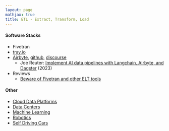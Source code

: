 ```yaml
---
layout: page
mathjax: true
title: ETL - Extract, Transform, Load
---
```

#### Software Stacks
* Fivetran
* [tray.io](https://tray.io/)
* [Airbyte](https://airbyte.com/), [github](https://github.com/airbytehq/airbyte), [discourse](https://discuss.airbyte.io/c/faq/15)
  * Joe Reuter: [Implement AI data pipelines with Langchain, Airbyte, and Dagster](https://airbyte.com/tutorials/implement-ai-data-pipelines-with-langchain-airbyte-and-dagster) (2023)
* Reviews
  * [Beware of Fivetran and other ELT tools](https://www.reddit.com/r/dataengineering/comments/11xbpjy/beware_of_fivetran_and_other_elt_tools/)

#### Other
* [Cloud Data Platforms](/cloud_data_platforms)
* [Data Centers](/data_centers)
* [Machine Learning](/machine_learning)
* [Robotics](/robotics)
* [Self Driving Cars](/self_driving_cars)

